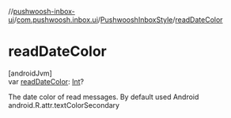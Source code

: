 //[pushwoosh-inbox-ui](../../../index.md)/[com.pushwoosh.inbox.ui](../index.md)/[PushwooshInboxStyle](index.md)/[readDateColor](read-date-color.md)

# readDateColor

[androidJvm]\
var [readDateColor](read-date-color.md): [Int](https://kotlinlang.org/api/latest/jvm/stdlib/kotlin-stdlib/kotlin/-int/index.html)?

The date color of read messages. By default used Android android.R.attr.textColorSecondary
